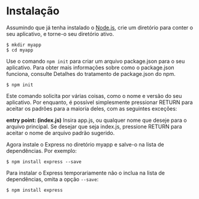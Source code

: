 # Instalação
Assumindo que já tenha instalado o [Node.js](https://nodejs.org/en), crie um diretório para conter o seu aplicativo, e torne-o seu diretório ativo.

```
$ mkdir myapp
$ cd myapp
```

Use o comando `npm init` para criar um arquivo package.json para o seu aplicativo. Para obter mais informações sobre como o package.json funciona, consulte Detalhes do tratamento de package.json do npm.
```
$ npm init
```
Este comando solicita por várias coisas, como o nome e versão do seu aplicativo. Por enquanto, é possível simplesmente pressionar RETURN para aceitar os padrões para a maioria deles, com as seguintes exceções:

**entry point: (index.js)**
Insira app.js, ou qualquer nome que deseje para o arquivo principal. Se desejar que seja index.js, pressione RETURN para aceitar o nome de arquivo padrão sugerido.

Agora instale o Express no diretório myapp e salve-o na lista de dependências. Por exemplo:

```
$ npm install express --save
```
Para instalar o Express temporariamente não o inclua na lista de dependências, omita a opção `--save`:
```
$ npm install express
```